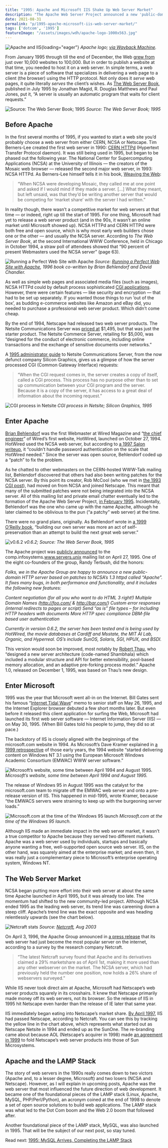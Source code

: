 ```yaml
---
title: "1995: Apache and Microsoft IIS Shake Up Web Server Market"
description: "The Apache Web Server Project announced a new 'public-domain HTTP server' in April 1995. That was followed soon after by Microsoft's first web server software, Internet Information Server."
date: 2021-08-31
permalink: "p/1995-apache-microsoft-iis-web-server-market/"
tags: ['dotcom', '1995']
featureImage: "/assets/images/wdh/apache-logo-1000x563.jpg"
---
```


![Apache and IIS](/assets/images/wdh/apache-logo-1000x563.jpg){loading="eager"}
*Apache logo; [via Wayback Machine](https://web.archive.org/web/20001109032200/http://httpd.apache.org/).*

From January 1995 through till the end of December, the Web [grew from](https://www.mit.edu/people/mkgray/growth/) just over 10,000 websites to 100,000. But in order to publish a website at that time, you needed to host it on a web server. In simple terms, a web server is a piece of software that specializes in delivering a web page to a client (the browser) using the HTTP protocol. Not only does it _serve_ web pages, it quite literally _serves_ the client’s wishes. As [The Web Server Book](https://archive.org/details/webserverbooktoo00magi), published in July 1995 by Jonathan Magid, R. Douglas Matthews and Paul Jones, put it, “A server is usually an automatic program that waits for client requests.”

![Source: The Web Server Book; 1995](/assets/images/wdh/Screenshot-2021-08-26-at-4.31.13-PM.png)
*Source: The Web Server Book; 1995*

Before Apache
-------------

In the first several months of 1995, if you wanted to start a web site you’d probably choose a web server from either CERN, NCSA or Netscape. Tim Berners-Lee created the first web server in 1990: [CERN HTTPd](https://www.w3.org/Daemon/) (Hypertext Transfer Protocol daemon). It was still being used in 1995, but began to be phased out the following year. The National Center for Supercomputing Applications (NCSA) at the University of Illinois — the creators of the Mosaic web browser — released the second major web server, in 1993: NCSA HTTPd. As Berners-Lee himself tells it in his book, [Weaving the Web](https://www.w3.org/People/Berners-Lee/Weaving/):

> “When NCSA were developing Mosaic, they called me at one point and asked if I would mind if they made a server. \[…\] What they meant, but left unsaid, was that they’d be writing another server that would be competing for ‘market share’ with the server I had written.”

In reality though, there wasn’t a competitive market for web servers at that time — or indeed, right up till the start of 1995. For one thing, Microsoft had yet to release a web server product (and in the 90s, it wasn’t an online market until Microsoft showed up). NCSA HTTPd and CERN HTTPd were both free and open source, which is why most early web builders chose one or the other — and usually the NCSA server. According to _The Web Server Book_, at the second International WWW Conference, held in Chicago in October 1994, a straw poll of attendees showed that “90 percent of present Webmasters used the NCSA server” (page 63).

![Running a Perfect Web Site with Apache](/assets/images/wdh/1996_apache_book-1024x613.jpg)
*Source: [Running a Perfect Web Site with Apache](https://archive.org/details/isbn_9780789707451), 1996 book co-written by Brian Behlendorf and David Chandler.*

As well as simple web pages and associated media files (such as images), NCSA HTTPd could by default process sophisticated [CGI applications](/p/1993-cgi-scripts-and-early-server-side-web-programming/). However, there were certain features — like security and encryption — that had to be set up separately. If you wanted those things to run ‘out of the box’, as budding e-commerce websites like Amazon and eBay did, you needed to purchase a professional web server product. Which didn’t come cheap.

By the end of 1994, Netscape had released two web server products. The Netsite Communications Server was [priced at](https://web.archive.org/web/20080406122059/http://www.mcom.com/MCOM/products_docs/server.html) $1,495, but that was just the starter product. The Netsite Commerce Server, retailing for $5,000, was “designed for the conduct of electronic commerce, including online transactions and the exchange of sensitive documents over networks.”

A [1995 administrator guide](https://techpubs.jurassic.nl/library/manuals/2000/007-2629-001/pdf/007-2629-001.pdf) to Netsite Communications Server, from the now defunct company Silicon Graphics, gives us a glimpse of how the server processed CGI (Common Gateway Interface) requests:

> “When the CGI request comes in, the server creates a copy of itself, called a CGI process. This process has no purpose other than to set up communication between your CGI program and the server. Because it is a copy of the server, it has access to a great deal of information about the incoming request.”

![CGI process in Netsite](/assets/images/wdh/cgi_process_netsite2.jpg)
*CGI process in Netsite; Silicon Graphics, 1995*

Enter Apache
------------

[Brian Behlendorf](http://brian.behlendorf.com/) was the first Webmaster at Wired Magazine and “[the chief engineer](https://web.archive.org/web/20190128065900/http://www.linux-mag.com/id/472/)” of Wired’s first website, HotWired, launched on October 27, 1994. HotWired used the NCSA web server, but according to [a 1997 Salon writeup](https://www.salon.com/1997/10/30/feature_364/), it “couldn’t handle password authentication on the scale that HotWired needed.” Since the server was open source, Behlendorf coded up a “patch” to fix the problem.

As he chatted to other webmasters on the CERN-hosted WWW-Talk mailing list, Behlendorf discovered that others had also been writing patches for the NCSA server. By this point its creator, Rob McCool (who we met in [the 1993 CGI post](/p/1993-cgi-scripts-and-early-server-side-web-programming/)), had moved on from NCSA and joined Netscape. This meant that many of the submitted patches were not being integrated into the NCSA server. All of this mailing list and private email chatter eventually led to the formation of the Apache Web Server Project, [in February 1995](http://httpd.apache.org/ABOUT_APACHE.html). Incidentally, Behlendorf was the one who came up with the name Apache, although he later claimed to be oblivious to the pun (“a patchy” web server) at the time.

There were no grand plans, originally. As Behlendorf wrote in [a 1999 O’Reilly book](https://www.oreilly.com/openbook/opensources/book/brian.html), “building our own server was more an act of self-preservation than an attempt to build the next great web server.”

![v0.6.2](/assets/images/wdh/apache_homepage_1995-1024x861.jpg)
*v0.6.2; Source: The Web Server Book, 1995*

The Apache project was [publicly announced](https://groups.google.com/g/comp.infosystems.www.servers.unix/c/GAEOIZi530U/m/LURNqsg9FhwJ) to the comp.infosystems.www.servers.unix mailing list on April 27, 1995. One of the eight co-founders of the group, Randy Terbush, did the honors:

*Folks, we in the Apache Group are happy to announce a new public-domain HTTP server based on patches to NCSA’s 1.3 httpd called “Apache”. It fixes many bugs, in both performance and functionality, and it includes the following new features:*

*Content negotiation (for all you who want to do HTML 3 right!)*
*Multiple Domain Names (http://foo.com/ & http://bar.com/)*
*Custom error responses (internal redirects to pages or script)*
*Send “as is” file types – for including HTTP headers with documents*
*More HTTP spec compliance*
*DBM-file based user authentication*

*Currently in version 0.6.2, the server has been tested and is being used by HotWired, the movie databases at Cardiff and Msstate, the MIT AI Lab, Organic, and Hyperreal. OS’s include SunOS, Solaris, SGI, HPUX, and BSDI.*

This version would soon be improved, most notably by [Robert Thau](http://www.panix.com/~rst/), who “designed a new server architecture (code-named Shambhala) which included a modular structure and API for better extensibility, pool-based memory allocation, and an adaptive pre-forking process model.” Apache 1.0, released on December 1, 1995, was based on Thau’s new design.

Enter Microsoft
---------------

1995 was the year that Microsoft went all-in on the Internet. Bill Gates sent his famous “[Internet Tidal Wave](https://www.wired.com/2010/05/0526bill-gates-internet-memo/)” memo to senior staff on May 26, 1995, and the Internet Explorer browser debuted a few short months later. But even before it released this client application for surfing the Web, Microsoft had launched its first web server software — Internet Information Server (IIS) — on May 30, 1995. (When Bill Gates told his people to jump, they did so at pace.)

The backstory of IIS is closely aligned with the beginnings of the microsoft.com website in 1994. As Microsoft’s Dave Kramer explained in [a 1999 retrospective](https://web.archive.org/web/20000303094011/http://www.microsoft.com/misc/features/features_flshbk.htm) of those early years, the 1994 website “started delivering content on Windows NT 3.1 using the European Microsoft Windows Academic Consortium (EMWAC) WWW server software.”

![Microsoft’s website, some time between April 1994 and August 1995.](/assets/images/wdh/microsoft_website_1995.gif)
*Microsoft’s website, some time between April 1994 and August 1995.*

The release of Windows 95 in August 1995 was the catalyst for the microsoft.com team to migrate off the EMWAC web server and onto a pre-release version of IIS. This happened in mid-1995, wrote Kramer, because “the EMWACS servers were straining to keep up with the burgeoning server loads.”

![Microsoft.com at the time of the Windows 95 launch](/assets/images/wdh/flshbk_COLLAGE2.gif)
*Microsoft.com at the time of the Windows 95 launch.*

Although IIS made an immediate impact in the web server market, it wasn’t a true competitor to Apache because they served two different markets. Apache was a web server used by individuals, startups and basically anyone wanting a free, well-supported open source web server. IIS, on the other hand, was squarely aimed at the enterprise market; and even then, it was really just a complementary piece to Microsoft’s enterprise operating system, Windows NT.

The Web Server Market
---------------------

NCSA began putting more effort into their web server at about the same time Apache launched in April 1995, but it was already too late. The momentum had shifted to the new community-led project. Although NCSA ended 1995 as the leading web server, its trend line was careening down a steep cliff. Apache’s trend line was the exact opposite and was heading relentlessly upwards (see the chart below).

![Netcraft stats](/assets/images/wdh/Screen-Shot-2021-08-28-at-3.45.18-PM-1024x652.png)
*Source: [Netcraft](https://news.netcraft.com/archives/2003/08/01/august_2003_web_server_survey.html), Aug 2003*

On April 3, 1996, the Apache Group announced in [a press release](https://web.archive.org/web/19970709170309/http://www.apache.org/press/04apr96.txt) that its web server had just become the most popular server on the internet, according to a survey by the research company Netcraft.

> “The latest Netcraft survey found that Apache and its derivatives claimed a 29% marketshare as of April 1st, making it more used than any other webserver on the market. The NCSA server, which had previously held the number one position, now holds a 26% share of webservers surveyed.”

While IIS never took direct aim at Apache, Microsoft had Netscape’s web server products squarely in its crosshairs. It knew that Netscape primarily made money off its web servers, not its browser. So the release of IIS in 1995 hit Netscape even harder than the release of IE later that same year.

IIS immediately began eating into Netscape’s market share. [By April 1997](https://www.itprotoday.com/windows-78/iis-surpasses-netscape-web-servers), IIS had passed Netscape, according to Netcraft. You can see this by tracking the yellow line in the chart above, which represents what started out as Netscape Netsite in 1994 and ended up as the SunOne. The re-branding came about because AOL (Netscape’s acquirer in 1998) made [an agreement in 1999](https://esj.com/articles/2000/06/14/netscapes-journey-from-netsite-to-iplanet.aspx) to fold Netscape’s web server products into those of Sun Microsystems.

Apache and the LAMP Stack
-------------------------

The story of web servers in the 1990s really comes down to two victors (Apache and, to a lesser degree, Microsoft) and two losers (NCSA and Netscape). However, as I will explain in upcoming posts, Apache was the web server that most influenced the future direction of web development. It became one of the foundational pieces of the LAMP stack (Linux, Apache, MySQL, PHP/Perl/Python), an acronym coined at the end of 1998 to denote a set of open source solutions to build web applications. The LAMP stack was what led to the Dot Com boom and the Web 2.0 boom that followed after.

Another foundational piece of the LAMP stack, MySQL, was also launched in 1995. That will be the subject of our next post, so stay tuned.



Read next: [1995: MySQL Arrives, Completing the LAMP Stack](/p/1995-mysql-lamp-stack/)